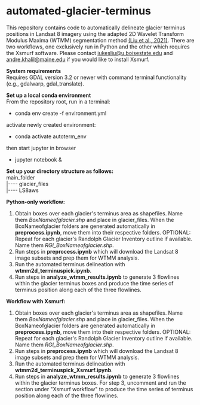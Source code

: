 # automated-glacier-terminus

This repository contains code to automatically delineate glacier terminus positions in Landsat 8 imagery using the adapted 2D Wavelet Transform Modulus Maxima (WTMM) segmentation method [(Liu et al., 2021)](https://ieeexplore.ieee.org/document/9349100 "doi: 10.1109/TGRS.2021.3053235"). There are two workflows, one exclusively run in Python and the other which requires the Xsmurf software. Please contact jukesliu@u.boisestate.edu and andre.khalil@maine.edu if you would like to install Xsmurf.

__System requirements__ <br />
Requires GDAL version 3.2 or newer with command terminal functionality (e.g., gdalwarp, gdal_translate).

__Set up a local conda environment__ <br />
From the repository root, run in a terminal:
- conda env create -f environment.yml

activate newly created environment:

- conda activate autoterm_env

then start jupyter in browser

- jupyter notebook &
    
__Set up your directory structure as follows:__ <br />
main_folder <br />
|---- glacier_files <br />
|---- LS8aws <br />

__Python-only workflow:__
1) Obtain boxes over each glacier's terminus area as shapefiles. Name them _BoxNameofglacier.shp_ and place in glacier_files. When the BoxNameofglacier folders are generated automatically in __preprocess.ipynb__, move them into their respective folders. OPTIONAL: Repeat for each glacier's Randolph Glacier Inventory outline if available. Name them _RGI_BoxNameofglacier.shp_. <br />
2) Run steps in __preprocess.ipynb__ which will download the Landsat 8 image subsets and prep them for WTMM analysis. <br />
3) Run the automated terminus delineation with __wtmm2d_terminuspick.ipynb__. <br />
4) Run steps in __analyze_wtmm_results.ipynb__ to generate 3 flowlines within the glacier terminus boxes and produce the time series of terminus position along each of the three flowlines. <br />

__Workflow with Xsmurf:__
1) Obtain boxes over each glacier's terminus area as shapefiles. Name them _BoxNameofglacier.shp_ and place in glacier_files. When the BoxNameofglacier folders are generated automatically in __preprocess.ipynb__, move them into their respective folders. OPTIONAL: Repeat for each glacier's Randolph Glacier Inventory outline if available. Name them _RGI_BoxNameofglacier.shp_. <br />
2) Run steps in __preprocess.ipynb__ which will download the Landsat 8 image subsets and prep them for WTMM analysis. <br />
3) Run the automated terminus delineation with __wtmm2d_terminuspick_Xsmurf.ipynb__. <br />
4) Run steps in __analyze_wtmm_results.ipynb__ to generate 3 flowlines within the glacier terminus boxes. For step 3, uncomment and run the section under "Xsmurf workflow" to produce the time series of terminus position along each of the three flowlines.<br />
